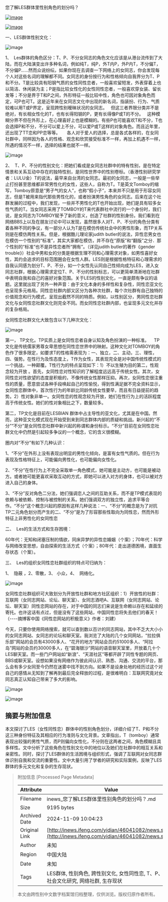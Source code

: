 您了解LES群体里性别角色的划分吗？

[![image](http://y1.ifengimg.com/yjp/20150902/news.png)](http://i.ifeng.com/)

[![image](http://p0.ifengimg.com/29b92e35b2b20708/2017/16/logo041906.png)](http://inews.ifeng.com/)

一、LES群体性别文化：

![image](http://y0.ifengimg.com/ifengimcp/pic/20151029/f90ce253ec0a5b3a34d4_size1864_w2000_h3000.jpg)

1、  Les群体的角色区分：T、P、不分女同志的角色文化应该是从港台流传到了大陆，而在大陆演变出许多种名词，例如纯T，纯P，外T内P，外P内T，不分偏T，不分偏P……然而众说纷纭，如果你现在去调查一下网络上的女同志，你会发现每个人对这些名词的理解都不同。女同志的身份按行为和性格倾向自我界分为T、P和不分。T是比较具有阳钢气质的女性同性恋者，一般喜欢留短发，外表穿着上也以简洁、休闲装为主；P是指比较女性化的女性同性恋者，一般喜欢穿女装、留长发等；不分是界于T和P之间，外形特征一般比较中性，角色也可因对象角色而定，可P也可T。这是近年来在女同志文化中出现的新名词，指装扮、行为、气质较难以用T或P界定，呈现跨性别暧昧状况的女同志。   但这三者界限分类并不是绝对，有长相女性化的T，也有长得阳钢的P，更有长得像P或T的不分。   这种模糊分界不但在外形上，在心理喜好上也是模糊的。有些P也可能喜欢T和不分，T也会选择P和不分，不分可以爱上不分，可以爱P或T这样的对象角色。而且近年里，还出现了TT恋和PP恋等等。　　各人对于爱人的选择，总是各式各样的，在女同社群中，同样因为各人的性格、观念和欣赏接受标准不一样，再加上机遇不一样，所遇的情况不一样，选择的结果也就不一样。

![image](http://y1.ifengimg.com/ifengimcp/pic/20151029/56aa2e6ae42d2616df48_size509_w2000_h3236.jpg)

2、  T、P、不分的性别文化：把她们看成是女同志社群中的特有性别，是在特定情景和关系互动中存在的独特性别，是同性世界中的性别卷标。（香港性别研究学者：LULU金）T的说法，最早来自台湾的女同志。最初的女同志，一般是一些举止打扮甚至思维都非常男性化的女性，这些人，自称为T。T是英文Tomboy的缩写，Tomboy原意是“男子气的女人”，也称“假小子”，本来并不只是用于形容女同志，但是T被用来指代那些男性化的，或者扮演男性角色的女同志。后来在这个社群发展的过程中，我们发现，一些并不男性化的T也开始出现，她们是具有较多女性气质的T。当女同志采用了TOMBOY的T来代表群社中流行的一个身份时，我们说，是女同志为TOMBOY赋予了新的意义，创造了社群的性别身份。我们看到在网络BBS上以及在朋友讨论中可以发现，虽然很多人对T、P、不分的角色分类有着各种不同的争议，有一部分人认为T是在模仿传统社会中的男性形象，而TP关系则是在模仿两性关系。但是，根据酷儿理论家judith butler的说法，异性恋男女也在模仿一个性别的“标准”，其实大家都在模仿，并不存在“原版”和“翻版”之分．那个性别的“标准”也不是异性恋者所“拥有”。（详见judith butler的著作《gender trouble》）社会中男和女的分类是根据生理不同和心理需求对象，如男性喜好女性，其约会追求的目标范围圈会在女性人群。LES则是根据性格特征和心理需求的自我认同感为划分T、P、不分，如一个女性先认同自己性倾向成为LES，进入女同志社群，根据心理需求定位T、P、不分的性别标志，可以更简单清淅地在社群中表明自我和自己的喜好对象范围。关于LES的性别文化，一直是颇有争议的话题。这里就出现了另外一种声音：由于文化本身的多样性和复杂性，同性恋亚文化也呈现多元格局。同性恋社群内部又区分为各种次社群，每个次社群有自己独特的价值观念和行为模式，呈现出截然不同的特质。例如，以性别区分，男同性恋社群文化与女同性恋社群文化则完全不同。而女同性恋社群内部，也呈现多元文化并存的复杂格局。

女同性恋社群文化大致包含以下几种次文化：

![image](http://y1.ifengimg.com/ifengimcp/pic/20151029/c8ae45f5a2049df00ed4_size1261_w2000_h1238.jpg)

第一， TP文化。TP实质上是女同性恋者自身认知及角色扮演的一种标准。    TP文化是传统儒家男尊女卑思想在同性恋世界中的映射。这种文化对TOMBOY的角色作了很多限定，如要求T的性格需表现为：一、独立，二、主动，三、理性，四、强势。在性行为及性态度上，T作为女性，其表现完全是对中国传统性模式的一个挑战，一种颠覆。T性行为的特点呈现如下：1）不以生殖为目的第二，性观念较为开放 。首先，女同性恋对性知识的了解程度远远高于传统女性。其次，女同性恋对性欲望的态度是积极的，不像传统女性那样压抑。再次，女同性恋很注重性的质量，愿意尝试各种手段唤起自己的性愉悦，得到性满足据不完全资料显示，女同性恋群体中，首次性行为的年龄比同龄传统女性要早，而且有日益提前的趋势。2）性对象非单一。女同性恋的性观念较为开放，她们在性行为上的活跃程度高于传统女性。她们的性对象相比之下，数量较多。

第二，TP文化是目前在LESBIAN 群体中占主导性的亚文化，尤其是在中国。然而，这种亚文化模式现在开始受到来到同志群体内部的质疑和挑战。新兴起的“不分”“不分”是女同性恋社群中新兴起的称谓和身份标示。“不分”目前在女同性恋社群文化中仍然是引起较多争议的一个概念，它的含义很模糊。

圈内对“不分”有如下几种认识：

1、“不分”在外形上没有表现出明显的男性化倾向，是富有女性气质的。但在行为表现及性格特征上，可能偏向男性化，也可能偏向女性化。

2、“不分”在性行为上不完全采取单一角色模式，她可能是主动方，也可能是被动方。或者她可能更喜欢采取互动的方式，即她可以进入对方的身体，也可以被对方进入自己的身体。

3、“不分”反对角色二分法，她们强调恋人之间的互助关系，而不是TP模式表现的依赖与被依赖、控制与被控制的关系。她们强调双方的独立性，追求平等合作。“不分”这个概念兴起的原因有这样几种说法：一、“不分”的概念是为了对抗TP二元角色划分而产生的二、“不分”是为了形容那些性取向为同性恋，然而外形特征上非男性化的女同性恋

二、  Les的生活方式和生存困境：

60年代：无知和闭塞压制的情欲，同床异梦的异性恋婚姻（个案）；70年代：科学与网络改变思想，自由探索的生活方式（个案）；80年代：走出道德困境，直面生存状态（个案）。

三、  Les的组织女同性恋社群组织的特点可归纳为：

1、  隐蔽 ，2、零散，3、 小众，4、  网络化。

![image](http://y1.ifengimg.com/ifengimcp/pic/20151029/2f77899f6a93ab8209d4_size2170_w2000_h1271.jpg)

女同性恋社群组织可大致划分为开放性社群和地方社区组织：1）开放性的社群：互联网（女同志网站、论坛、聊天室）、女同志酒吧A、互联网（女同志网站、论坛、聊天室）同性恋网站的存在，对于中国的同志们来说是生命赖以存在和延续的寄托。也许这话有点过，但是没有了这些网站，中国同性恋将失去他们的春天！（----摘博客中国《同性恋网站的积极意义》作者：刘建）

今天，只要你使用网络搜索，就可以查到数以百计的同志网站，其中不乏大大小小的女同志网站、女同志的论坛和聊天室。我浏览了大陆的几个女同网站，“拉拉俱乐部”网站的会员有43000多人、“花开的地方”网站会员约51000多人、“阿拉岛”网站的会员约30000多人，在“碧海银沙”网站的语音聊天室里，开放着几十个LES聊天室。而一些门户网站如“新浪”、“天涯社区”等都开辟了同性专题的网页、BBS或聊天室。设想如果没有网络作为彼此间认识、熟悉、沟通、交流的平台，那么会有多少女同至今仍然在迷雾中找不到方向。如果不是设身处地的经历过这个对自己的感情从无知到了解再到最后完全释放的过程，是很难明白：互联网究竟对女同志真正认知自己带来了多大的影响。

![image](http://y1.ifengimg.com/ifengimcp/pic/20151029/f01c9b968d073033eaa9_size1826_w3102_h4985.jpg)

![image](http://y1.ifengimg.com/ifengimcp/pic/20151029/a1a6a3fb22d42d02f5ca_size676_w2185_h3277.jpg)

## 摘要与附加信息

<!-- tcd_abstract -->
本文探讨了LES（女性同性恋）群体中的性别角色划分，详细介绍了T、P和不分这三种身份特征及其相应的行为准则与文化背景。文章指出，T（tomboy）通常表现出较强的男性气质，而P则偏向女性化，不分则在这两者之间，角色模糊且具多样性。文中分析了这些角色在性别文化中的地位以及她们在社群中的相互关系和亲密性。同时，探讨了LES群体的生活困境与组织形式，强调了互联网对女同志群体识别自我和交流的重要性。文中大量引用了学者的研究和实际案例，反映了LES群体的多元文化和复杂的生存现状。
<!-- tcd_abstract_end -->

> 附加信息 [Processed Page Metadata]
>
> | Attribute       | Value                                  |
> |-----------------|----------------------------------------|
> | Filename        | inews_您了解LES群体里性别角色的划分吗？.md                             |
> | Size            | 9195 bytes                           |
> | Archived Date   | 2024-11-09 10:04:23                             |
> | Original Link   | [http://inews.ifeng.com/yidian/46041082/news.shtml](http://inews.ifeng.com/yidian/46041082/news.shtml)                       |
> | Author          | 未知                               |
> | Region          | 中国大陆                               |
> | Date            | 未知                                 |
> | Tags            | LES群体, 性别角色, 跨性别文化, 女性同性恋, T、P、不分, 社会文化研究, 网络社群, 生存现状                                 |
>
> 本文由跨性别中文数字档案馆归档整理，仅供浏览。版权归原作者所有。
>